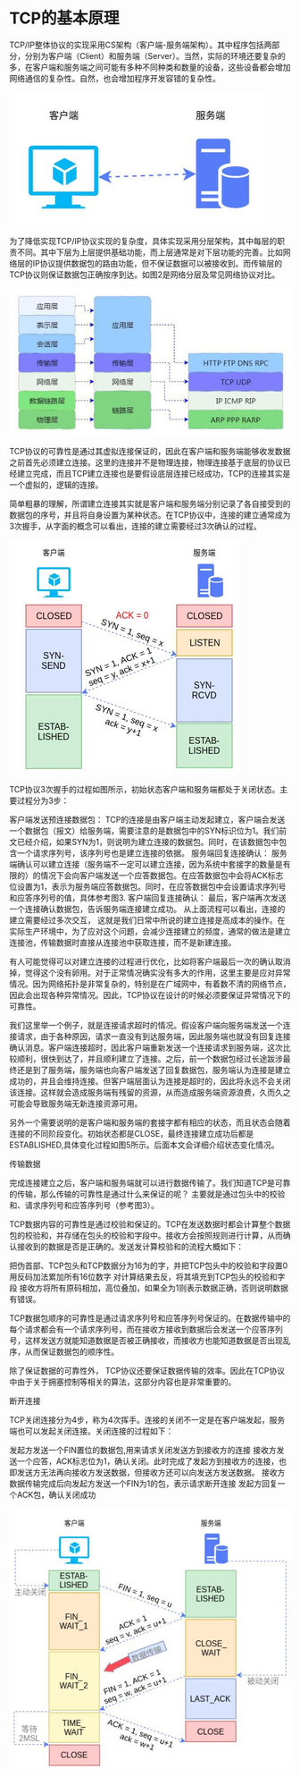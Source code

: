 # TCP的基本原理

TCP/IP整体协议的实现采用CS架构（客户端-服务端架构）。其中程序包括两部分，分别为客户端（Client）和服务端（Server）。当然，实际的环境还要复杂的多，在客户端和服务端之间可能有多种不同种类和数量的设备，这些设备都会增加网络通信的复杂性。自然，也会增加程序开发容错的复杂性。

![基本架构](../images/tcp/tcp-1.jpg)

为了降低实现TCP/IP协议实现的复杂度，具体实现采用分层架构，其中每层的职责不同。其中下层为上层提供基础功能，而上层通常是对下层功能的完善。比如网络层的IP协议提供数据包的路由功能，但不保证数据可以被接收到。而传输层的TCP协议则保证数据包正确按序到达。如图2是网络分层及常见网络协议对比。

![TCP/IP协议族](../images/tcp/tcp-2.jpg)

TCP协议的可靠性是通过其虚拟连接保证的，因此在客户端和服务端能够收发数据之前首先必须建立连接。这里的连接并不是物理连接，物理连接基于底层的协议已经建立完成，而且TCP建立连接也是要假设底层连接已经成功，TCP的连接其实是一个虚拟的，逻辑的连接。

简单粗暴的理解，所谓建立连接其实就是客户端和服务端分别记录了各自接受到的数据包的序号，并且将自身设置为某种状态。在TCP协议中，连接的建立通常成为3次握手，从字面的概念可以看出，连接的建立需要经过3次确认的过程。

![TCP的三次握手流程](../images/tcp/tcp-3.jpg)

TCP协议3次握手的过程如图所示，初始状态客户端和服务端都处于关闭状态。主要过程分为3步：

客户端发送预连接数据包： TCP的连接是由客户端主动发起建立，客户端会发送一个数据包（报文）给服务端，需要注意的是数据包中的SYN标识位为1。我们前文已经介绍，如果SYN为1，则说明为建立连接的数据包。同时，在该数据包中包含一个请求序列号，该序列号也是建立连接的依据。
服务端回复连接确认： 服务端确认可以建立连接（服务端不一定可以建立连接，因为系统中套接字的数量是有限的）的情况下会向客户端发送一个应答数据包。在应答数据包中会将ACK标志位设置为1，表示为服务端应答数据包。同时，在应答数据包中会设置请求序列号和应答序列号的值，具体参考图3.
客户端回复连接确认： 最后，客户端再次发送一个连接确认数据包，告诉服务端连接建立成功。
从上面流程可以看出，连接的建立需要经过多次交互， 这就是我们日常中所说的建立连接是高成本的操作。在实际生产环境中，为了应对这个问题，会减少连接建立的频度，通常的做法是建立连接池，传输数据时直接从连接池中获取连接，而不是新建连接。

有人可能觉得可以对建立连接的过程进行优化，比如将客户端最后一次的确认取消掉，觉得这个没有卵用。对于正常情况确实没有多大的作用，这里主要是应对异常情况。因为网络拓扑是非常复杂的，特别是在广域网中，有着数不清的网络节点，因此会出现各种异常情况。因此，TCP协议在设计的时候必须要保证异常情况下的可靠性。

我们这里举一个例子，就是连接请求超时的情况。假设客户端向服务端发送一个连接请求，由于各种原因，请求一直没有到达服务端，因此服务端也就没有回复连接确认消息。客户端连接超时，因此客户端重新发送一个连接请求到服务端，这次比较顺利，很快到达了，并且顺利建立了连接。之后，前一个数据包经过长途跋涉最终还是到了服务端，服务端也向客户端发送了回复数据包，服务端认为连接是建立成功的，并且会维持连接。但客户端层面认为连接是超时的，因此将永远不会关闭该连接。这样就会造成服务端有残留的资源，从而造成服务端资源浪费，久而久之可能会导致服务端无新连接资源可用。

另外一个需要说明的是客户端和服务端的套接字都有相应的状态，而且状态会随着连接的不同阶段变化。初始状态都是CLOSE，最终连接建立成功后都是ESTABLISHED,具体变化过程如图5所示。后面本文会详细介绍状态变化情况。

传输数据

完成连接建立之后，客户端和服务端就可以进行数据传输了。我们知道TCP是可靠的传输，那么传输的可靠性是通过什么来保证的呢？ 主要就是通过包头中的校验和、请求序列号和应答序列号（参考图3）。

TCP数据内容的可靠性是通过校验和保证的。TCP在发送数据时都会计算整个数据包的校验和，并存储在包头的校验和字段中。接收方会按照规则进行计算，从而确认接收到的数据是否是正确的。发送发计算校验和的流程大概如下：

把伪首部、TCP包头和TCP数据分为16为的字，并把TCP包头中的校验和字段置0
用反码加法累加所有16位数字
对计算结果去反，将其填充到TCP包头的校验和字段
接收方将所有原码相加，高位叠加，如果全为1则表示数据正确，否则说明数据有错误。

TCP数据包顺序的可靠性是通过请求序列号和应答序列号保证的。在数据传输中的每个请求都会有一个请求序列号，而在接收方接收到数据后会发送一个应答序列号，这样发送方就能知道数据是否被正确接收，而接收方也能知道数据是否出现乱序，从而保证数据包的顺序性。

除了保证数据的可靠性外， TCP协议还要保证数据传输的效率。因此在TCP协议中由于关于拥塞控制等相关的算法，这部分内容也是非常重要的。

断开连接

TCP关闭连接分为4步，称为4次挥手。连接的关闭不一定是在客户端发起，服务端也可以发起关闭连接。关闭连接的过程如下：

发起方发送一个FIN置位的数据包,用来请求关闭发送方到接收方的连接
接收方发送一个应答，ACK标志位为1，确认关闭。此时完成了发起方到接收方的连接，也即发送方无法再向接收方发送数据，但接收方还可以向发送方发送数据。
接收方数据传输完成后向发起方发送一个FIN为1的包，表示请求断开连接
发起方回复一个ACK包，确认关闭成功

![关闭连接流程示意图](../images/tcp/tcp-4.jpg)